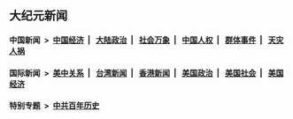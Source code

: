 ## 大纪元新闻

#### 中国新闻 &nbsp;>&nbsp; [中国经济](indexes/ncid283/README.md?07272045) &nbsp;| &nbsp; [大陆政治](indexes/ncid277/README.md?07272045) &nbsp;| &nbsp; [社会万象](indexes/ncid282/README.md?07272045) &nbsp;| &nbsp; [中国人权](indexes/ncid278/README.md?07272045) &nbsp;| &nbsp; [群体事件](indexes/ncid279/README.md?07272045) &nbsp;| &nbsp; [天灾人祸](indexes/ncid280/README.md?07272045)

#### 国际新闻 &nbsp;>&nbsp; [美中关系](indexes/nf1412576/README.md?07272045) &nbsp;| &nbsp; [台湾新闻](indexes/ncid1349361/README.md?07272045) &nbsp;| &nbsp; [香港新闻](indexes/ncid1349362/README.md?07272045) &nbsp;| &nbsp; [美国政治](indexes/ncid1078159/README.md?07272045) &nbsp;| &nbsp; [美国社会](indexes/ncid1078160/README.md?07272045) &nbsp;| &nbsp; [美国经济](indexes/ncid1078158/README.md?07272045)

#### 特别专题 &nbsp;>&nbsp; [中共百年历史](https://github.com/easy2view/epoch-special/blob/master/README.md?07272045)  

